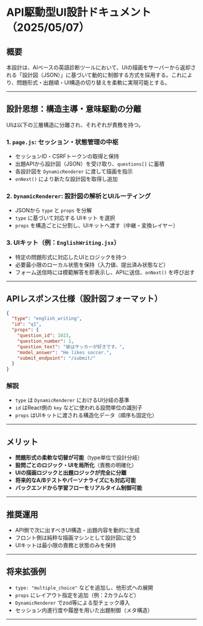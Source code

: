 
# API駆動型UI設計ドキュメント（2025/05/07）

## 概要

本設計は、AIベースの英語診断ツールにおいて、UIの描画をサーバーから返却される「設計図（JSON）」に基づいて動的に制御する方式を採用する。これにより、問題形式・出題順・UI構造の切り替えを柔軟に実現可能とする。

---

## 設計思想：構造主導・意味駆動の分離

UIは以下の三層構造に分離され、それぞれが責務を持つ。

### 1. `page.js`: セッション・状態管理の中枢

* セッションID・CSRFトークンの取得と保持
* 出題APIから設計図（JSON）を受け取り、`questions[]` に蓄積
* 各設計図を `DynamicRenderer` に渡して描画を指示
* `onNext()` により新たな設計図を取得し追加

### 2. `DynamicRenderer`: 設計図の解析とUIルーティング

* JSONから `type` と `props` を分解
* `type` に基づいて対応する UIキット を選択
* `props` を構造ごとに分割し、UIキットへ渡す（中継・変換レイヤー）

### 3. UIキット（例：`EnglishWriting.jsx`）

* 特定の問題形式に対応したUIとロジックを持つ
* 必要最小限のローカル状態を保持（入力値、提出済み状態など）
* フォーム送信時には模範解答を即表示し、APIに送信、`onNext()` を呼び出す

---

## APIレスポンス仕様（設計図フォーマット）

```json
{
  "type": "english_writing",
  "id": "q1",
  "props": {
    "question_id": 1023,
    "question_number": 1,
    "question_text": "彼はサッカーが好きです。",
    "model_answer": "He likes soccer.",
    "submit_endpoint": "/submit/"
  }
}
```

### 解説

* `type` は `DynamicRenderer` におけるUI分岐の基準
* `id` はReact側の `key` などに使われる設問単位の識別子
* `props` はUIキットに渡される構造化データ（順序も固定化）

---

## メリット

* **問題形式の柔軟な切替が可能**（type単位で設計分岐）
* **設問ごとのロジック・UIを局所化**（責務の明確化）
* **UIの描画ロジックと出題ロジックが完全に分離**
* **将来的なA/Bテストやパーソナライズにも対応可能**
* **バックエンドから学習フローをリアルタイム制御可能**

---

## 推奨運用

* API側で次に出すべきUI構造・出題内容を動的に生成
* フロント側は純粋な描画マシンとして設計図に従う
* UIキットは最小限の責務と状態のみを保持

---

## 将来拡張例

* `type: "multiple_choice"` などを追加し、他形式への展開
* `props` にレイアウト指定を追加（例：2カラムなど）
* `DynamicRenderer` でzod等による型チェック導入
* セッション内進行度や履歴を用いた出題制御（メタ構造）

---
